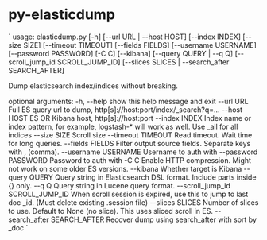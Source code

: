 # py-elasticdump


`
usage: elasticdump.py [-h] [--url URL | --host HOST] [--index INDEX] [--size SIZE] [--timeout TIMEOUT] [--fields FIELDS]
                      [--username USERNAME] [--password PASSWORD] [-C C] [--kibana] [--query QUERY | --q Q]
                      [--scroll_jump_id SCROLL_JUMP_ID] [--slices SLICES | --search_after SEARCH_AFTER]

Dump elasticsearch index/indices without breaking.

optional arguments:
  -h, --help            show this help message and exit
  --url URL             Full ES query url to dump, http[s]://host:port/index/_search?q=...
  --host HOST           ES OR Kibana host, http[s]://host:port
  --index INDEX         Index name or index pattern, for example, logstash-* will work as well. Use _all for all indices
  --size SIZE           Scroll size
  --timeout TIMEOUT     Read timeout. Wait time for long queries.
  --fields FIELDS       Filter output source fields. Separate keys with , (comma).
  --username USERNAME   Username to auth with
  --password PASSWORD   Password to auth with
  -C C                  Enable HTTP compression. Might not work on some older ES versions.
  --kibana              Whether target is Kibana
  --query QUERY         Query string in Elasticsearch DSL format. Include parts inside \{\} only.
  --q Q                 Query string in Lucene query format.
  --scroll_jump_id SCROLL_JUMP_ID
                        When scroll session is expired, use this to jump to last doc _id. (Must delete existing .session file)
  --slices SLICES       Number of slices to use. Default to None (no slice). This uses sliced scroll in ES.
  --search_after SEARCH_AFTER
                        Recover dump using search_after with sort by _doc
`
